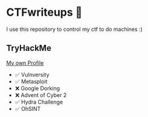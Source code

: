 # CTFwriteups 📝

I use this repository to control my ctf to do machines :)

## TryHackMe

[My own Profile](https://tryhackme.com/p/presto)

- ✅ Vulnversity
- ✅ Metasploit
- ❌ Google Dorking
- ❌ Advent of Cyber 2
- ✅ Hydra Challenge
- ✅ OhSINT
